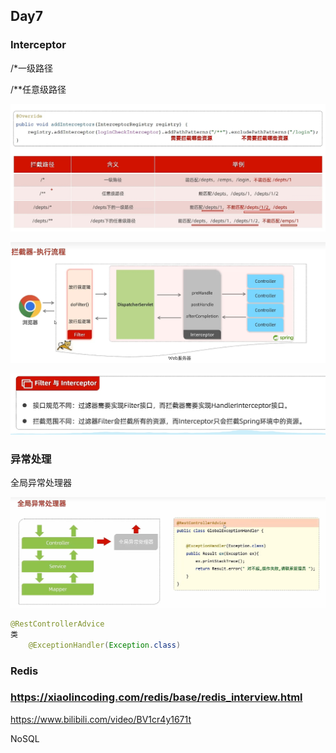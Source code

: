 ## Day7

### Interceptor

/*一级路径

/**任意级路径

![Interceptor](img/Interceptor.png)

![拦截器执行流程](img/拦截器执行流程.png)

![filter和Interceptor](img/filter和Interceptor.png)

### 异常处理

全局异常处理器

![全局异常处理器](img/全局异常处理器.png)

```java
@RestControllerAdvice
类
    @ExceptionHandler(Exception.class)
```



### Redis

### https://xiaolincoding.com/redis/base/redis_interview.html

https://www.bilibili.com/video/BV1cr4y1671t

NoSQL
